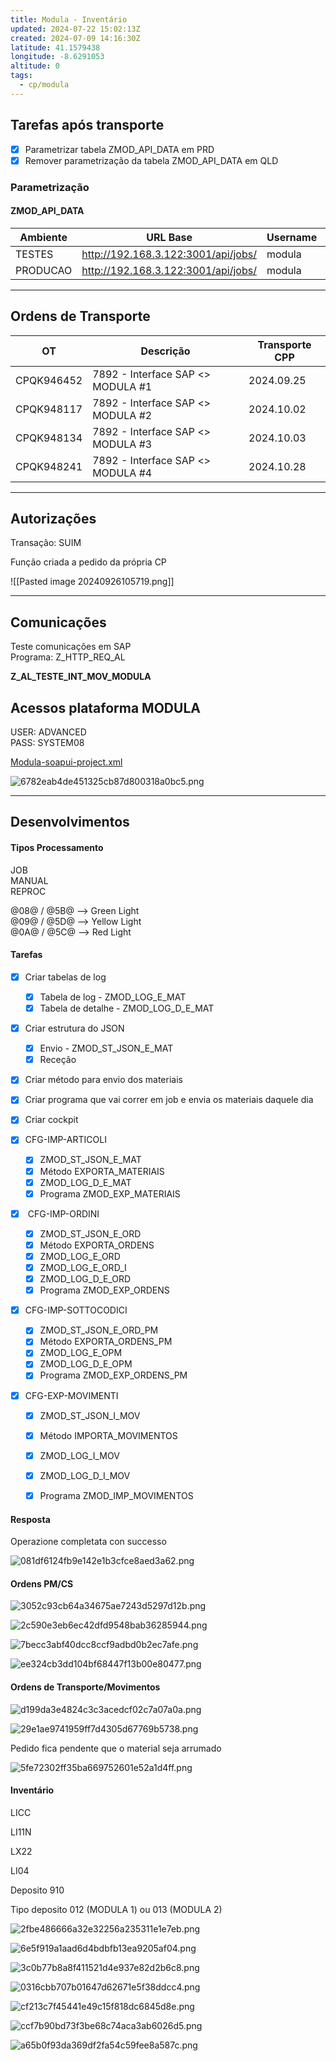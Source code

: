 ```yaml
---
title: Modula - Inventário
updated: 2024-07-22 15:02:13Z
created: 2024-07-09 14:16:30Z
latitude: 41.1579438
longitude: -8.6291053
altitude: 0
tags:
  - cp/modula
---
```

## Tarefas após transporte

- [x] Parametrizar tabela ZMOD_API_DATA em PRD
- [x] Remover parametrização da tabela ZMOD_API_DATA em QLD

### Parametrização 

#### ZMOD_API_DATA

| Ambiente | URL Base                            | Username | Password |
| -------- | ----------------------------------- | -------- | -------- |
| TESTES   | http://192.168.3.122:3001/api/jobs/ | modula   | modula   |
| PRODUCAO | http://192.168.3.122:3001/api/jobs/ | modula   | modula   |

--- 
## Ordens de Transporte

| OT         | Descrição                         | Transporte CPP |
| ---------- | --------------------------------- | -------------- |
| CPQK946452 | 7892 - Interface SAP <> MODULA #1 | 2024.09.25     |
| CPQK948117 | 7892 - Interface SAP <> MODULA #2 | 2024.10.02     |
| CPQK948134 | 7892 - Interface SAP <> MODULA #3 | 2024.10.03     |
| CPQK948241 | 7892 - Interface SAP <> MODULA #4 | 2024.10.28     |

---

## Autorizações 

Transação: SUIM 

Função criada a pedido da própria CP

![[Pasted image 20240926105719.png]]

* * *

## Comunicações

Teste comunicações em SAP  
Programa: Z_HTTP_REQ_AL

**Z_AL_TESTE_INT_MOV_MODULA**

## Acessos plataforma MODULA

USER: ADVANCED  
PASS: SYSTEM08

[Modula-soapui-project.xml](Modula-soapui-project.xml)

![6782eab4de451325cb87d800318a0bc5.png](6782eab4de451325cb87d800318a0bc5.png)



* * *

## Desenvolvimentos

#### Tipos Processamento

JOB  
MANUAL  
REPROC

@08@ / @5B@ --> Green Light  
@09@ / @5D@ --> Yellow Light  
@0A@ / @5C@ --> Red Light

#### Tarefas

- [x] Criar tabelas de log
    - [x] Tabela de log - ZMOD_LOG_E_MAT
    - [x] Tabela de detalhe - ZMOD_LOG_D_E_MAT
- [x] Criar estrutura do JSON
    - [x] Envio - ZMOD_ST_JSON_E_MAT
    - [x] Receção
- [x] Criar método para envio dos materiais
- [x] Criar programa que vai correr em job e envia os materiais daquele dia
- [x] Criar cockpit


- [x] CFG-IMP-ARTICOLI
    - [x] ZMOD_ST_JSON_E_MAT
    - [x] Método EXPORTA_MATERIAIS
    - [x] ZMOD_LOG_D_E_MAT
    - [x] Programa ZMOD_EXP_MATERIAIS
- [x]  CFG-IMP-ORDINI
    - [x] ZMOD_ST_JSON_E_ORD
    - [x] Método EXPORTA_ORDENS
    - [x] ZMOD_LOG_E_ORD
    - [x] ZMOD_LOG_E_ORD_I
    - [x] ZMOD_LOG_D_E_ORD
    - [x] Programa ZMOD_EXP_ORDENS
- [x] CFG-IMP-SOTTOCODICI
    - [x] ZMOD_ST_JSON_E_ORD_PM
    - [x] Método EXPORTA_ORDENS_PM
    - [x] ZMOD_LOG_E_OPM
    - [x] ZMOD_LOG_D_E_OPM
    - [x] Programa ZMOD_EXP_ORDENS_PM
- [x] CFG-EXP-MOVIMENTI
    - [x] ZMOD_ST_JSON_I_MOV
    - [x] Método IMPORTA_MOVIMENTOS
    - [x] ZMOD_LOG_I_MOV
    - [x] ZMOD_LOG_D_I_MOV
    - [x] Programa ZMOD_IMP_MOVIMENTOS


#### Resposta

Operazione completata con successo

![081df6124fb9e142e1b3cfce8aed3a62.png](081df6124fb9e142e1b3cfce8aed3a62.png)

#### Ordens PM/CS

![3052c93cb64a34675ae7243d5297d12b.png](3052c93cb64a34675ae7243d5297d12b.png)

![2c590e3eb6ec42dfd9548bab36285944.png](2c590e3eb6ec42dfd9548bab36285944.png)

![7becc3abf40dcc8ccf9adbd0b2ec7afe.png](7becc3abf40dcc8ccf9adbd0b2ec7afe.png)

![ee324cb3dd104bf68447f13b00e80477.png](ee324cb3dd104bf68447f13b00e80477.png)


#### Ordens de Transporte/Movimentos

![d199da3e4824c3c3acedcf02c7a07a0a.png](d199da3e4824c3c3acedcf02c7a07a0a.png)

![29e1ae9741959ff7d4305d67769b5738.png](29e1ae9741959ff7d4305d67769b5738.png)


Pedido fica pendente que o material seja arrumado

![5fe72302ff35ba669752601e52a1d4ff.png](5fe72302ff35ba669752601e52a1d4ff.png)


#### Inventário

LICC

LI11N

LX22

LI04


Deposito 910

Tipo deposito 012 (MODULA 1) ou 013 (MODULA 2)


![2fbe486666a32e32256a235311e1e7eb.png](2fbe486666a32e32256a235311e1e7eb.png)


![6e5f919a1aad6d4bdbfb13ea9205af04.png](6e5f919a1aad6d4bdbfb13ea9205af04.png)


![3c0b77b8a8f411521d4e937e82d2b6c8.png](3c0b77b8a8f411521d4e937e82d2b6c8.png)

![0316cbb707b01647d62671e5f38ddcc4.png](0316cbb707b01647d62671e5f38ddcc4.png)

![cf213c7f45441e49c15f818dc6845d8e.png](cf213c7f45441e49c15f818dc6845d8e.png)


![ccf7b90bd73f3be68c74aca3ab6026d5.png](ccf7b90bd73f3be68c74aca3ab6026d5.png)

![a65b0f93da369df2fa54c59fee8a587c.png](a65b0f93da369df2fa54c59fee8a587c.png)